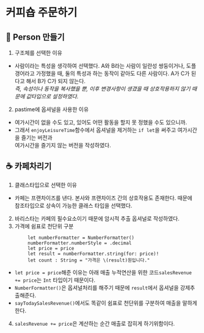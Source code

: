 # 커피숍 주문하기

## 👥 Person 만들기
1. 구조체를 선택한 이유
- 사람이라는 특성을 생각하여 선택했다. A와 B라는 사람이 일란성 쌍둥이거나, 도플갱어라고 가정했을 때, 둘의 특성과 하는 동작이 같아도 다른 사람이다. A가 C가 된다고 해서 B가 C가 되지 않는다.  
_즉, 속성이나 동작을 복사했을 뿐, 이후 변경사항이 생겼을 때 상호작용하지 않기 때문에 값타입으로 설정하였다._
2. pastime에 옵셔널을 사용한 이유
- 여가시간이 없을 수도 있고, 있어도 어떤 활동을 할지 못 정했을 수도 있으니까.
- 그래서 `enjoyLeisureTime`함수에서 옵셔널을 제거하는 `if let`을 써주고 여가시간을 즐기는 버전과  
여가시간을 즐기지 않는 버전을 작성하였다.

## ☕️ 카페차리기
1. 클래스타입으로 선택한 이유
- 카페는 프랜차이즈를 낸다. 본사와 프랜차이즈 간의 상호작용도 존재한다. 때문에 참조타입으로 상속이 가능한 클래스 타입을 선택했다.
2. 바리스타는 카페의 필수요소이기 때문에 암시적 추출 옵셔널로 작성하였다. 
3. 가격에 쉼표로 천단위 구분
```
        let numberFormatter = NumberFormatter()
        numberFormatter.numberStyle = .decimal
        let price = price
        let result = numberFormatter.string(for: price)!
        let count : String = "가격은 \(result)원입니다."
```
- `let price = price`해준 이유는 아래 매출 누적연산을 위한 코드`salesRevenue += price`는 `Int` 타입이기 때문이다.
- `NumberFormatter()`은 옵셔널처리를 해주기 때문에 `result`에서 옵셔널을 강제추출해준다.
- `sayTodaySalesRevenue()`에서도 똑같이 쉼표로 천단위를 구분하여 매출을 말하게한다.
4. `salesRevenue += price`은 계산하는 순간 매출로 잡히게 하기위함이다.
